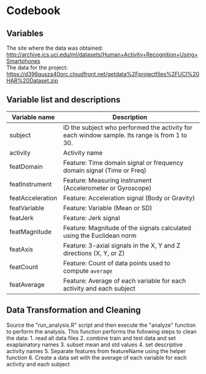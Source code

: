 Codebook
========

Variables
------------------------------

The site where the data was obtained:  
http://archive.ics.uci.edu/ml/datasets/Human+Activity+Recognition+Using+Smartphones      
The data for the project:  
https://d396qusza40orc.cloudfront.net/getdata%2Fprojectfiles%2FUCI%20HAR%20Dataset.zip  

Variable list and descriptions
------------------------------

Variable name    | Description
-----------------|------------
subject          | ID the subject who performed the activity for each window sample. Its range is from 1 to 30.
activity         | Activity name
featDomain       | Feature: Time domain signal or frequency domain signal (Time or Freq)
featInstrument   | Feature: Measuring instrument (Accelerometer or Gyroscope)
featAcceleration | Feature: Acceleration signal (Body or Gravity)
featVariable     | Feature: Variable (Mean or SD)
featJerk         | Feature: Jerk signal
featMagnitude    | Feature: Magnitude of the signals calculated using the Euclidean norm
featAxis         | Feature: 3-axial signals in the X, Y and Z directions (X, Y, or Z)
featCount        | Feature: Count of data points used to compute `average`
featAverage      | Feature: Average of each variable for each activity and each subject


Data Transformation and Cleaning
------------------------------
Source the "run_analysis.R" script and then execute the "analyze" function to perform the analysis. This function performs the following steps to clean the data:
	1. read all data files
	2. combine train and test data and set exaplainatory names
	3. subset mean and std values
	4. set descriptive activity names
	5. Separate features from featureName using the helper function
	6. Create a data set with the average of each variable for each activity and each subject